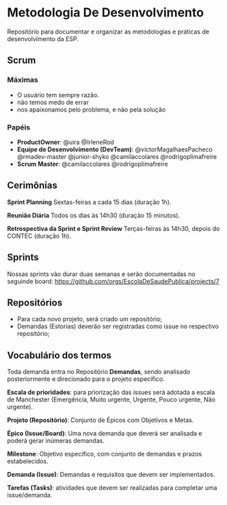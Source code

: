 # Metodologia De Desenvolvimento
Repositório para documentar e organizar as metodologias e práticas de desenvolvimento da ESP.


## Scrum

### Máximas
- O usuário tem sempre razão.
- não temos medo de errar
- nos apaixonamos pelo problema, e não pela solução


### Papéis

- **ProductOwner**: @uira @IrleneRod
- **Equipe de Desenvolvimento (DevTeam)**: @victorMagalhaesPacheco @rmadev-master @junior-shyko @camilaccolares @rodrigoplimafreire
- **Scrum Master**: @camilaccolares @rodrigoplimafreire


## Cerimônias

**Sprint Planning** Sextas-feiras a cada 15 dias (duração 1h).

**Reunião Diária** Todos os dias às 14h30 (duração 15 minutos).

**Retrospectiva da Sprint e Sprint Review** Terças-feiras às 14h30, depois do CONTEC (duração 1h).


## Sprints

Nossas sprints vão durar duas semanas e serão documentadas no seguinde board: https://github.com/orgs/EscolaDeSaudePublica/projects/7


## Repositórios
- Para cada novo projeto, será criado um repositório;
- Demandas (Estorias) deverão ser registradas como issue no respectivo repositório;

## Vocabulário dos termos

Toda demanda entra no Repositório **Demandas**, sendo analisado posteriormente e direcionado para o projeto específico.

**Escala de prioridades**: para priorização das issues será adotada a escala de Manchester (Emergência, Muito urgente, Urgente, Pouco urgente, Não urgente).

**Projeto (Repositório)**: Conjunto de Épicos com Objetivos e Metas.

**Épico (Issue/Board)**: Uma nova demanda que deverá ser analisada e poderá gerar inúmeras demandas.

**Milestone**: Objetivo específico, com conjunto de demandas e prazos estabelecidos.

**Demanda (Issue)**: Demandas e requisitos que devem ser implementados.

**Tarefas (Tasks)**: atividades que devem ser realizadas para completar uma issue/demanda.


